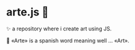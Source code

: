 # arte.js 🎨

✨ a repository where i create art using JS.

📖 «Arte» is a spanish word meaning well ... «Art». 
